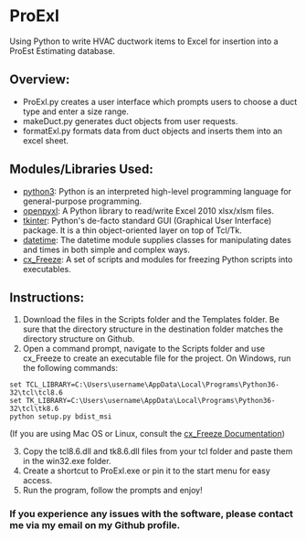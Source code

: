 # ProExl
Using Python to write HVAC ductwork items to Excel for insertion into a ProEst Estimating database.

## Overview:
- ProExl.py creates a user interface which prompts users to choose a duct type and enter a size range.
- makeDuct.py generates duct objects from user requests.
- formatExl.py formats data from duct objects and inserts them into an excel sheet.

## Modules/Libraries Used:
- [python3][py_link]: Python is an interpreted high-level programming language for general-purpose programming.
- [openpyxl][opxl_link]: A Python library to read/write Excel 2010 xlsx/xlsm files.
- [tkinter][tk_link]: Python's de-facto standard GUI (Graphical User Interface) package. It is a thin object-oriented layer on top of   Tcl/Tk.
- [datetime][dt_link]: The datetime module supplies classes for manipulating dates and times in both simple and complex ways.
- [cx\_Freeze][cx_link]: A set of scripts and modules for freezing Python scripts into executables.

## Instructions:
1. Download the files in the Scripts folder and the Templates folder. Be sure that the directory structure in the destination folder matches the directory structure on Github.
2. Open a command prompt, navigate to the Scripts folder and use cx\_Freeze to create an executable file for the project. On Windows, run the following commands:
```
set TCL_LIBRARY=C:\Users\username\AppData\Local\Programs\Python36-32\tcl\tcl8.6
set TK_LIBRARY=C:\Users\username\AppData\Local\Programs\Python36-32\tcl\tk8.6
python setup.py bdist_msi
```
(If you are using Mac OS or Linux, consult the [cx\_Freeze Documentation][cx_link])

3. Copy the tcl8.6.dll and tk8.6.dll files from your tcl folder and paste them in the win32.exe folder.
4. Create a shortcut to ProExl.exe or pin it to the start menu for easy access.
5. Run the program, follow the prompts and enjoy!

### If you experience any issues with the software, please contact me via my email on my Github profile.

[py_link]: https://docs.python.org/3/tutorial/
[opxl_link]: https://openpyxl.readthedocs.io/en/stable/
[tk_link]: https://wiki.python.org/moin/TkInter
[dt_link]: https://docs.python.org/3/library/datetime.html
[cx_link]: http://cx-freeze.readthedocs.io/en/latest/index.html
